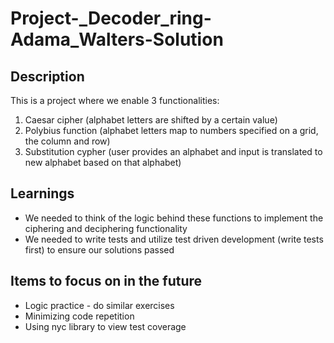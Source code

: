 # Project-_Decoder_ring-Adama_Walters-Solution

## Description
This is a project where we enable 3 functionalities:
1. Caesar cipher (alphabet letters are shifted by a certain value)
2. Polybius function (alphabet letters map to numbers specified on a grid, the column and row)
3. Substitution cypher (user provides an alphabet and input is translated to new alphabet based on that alphabet)

## Learnings
- We needed to think of the logic behind these functions to implement the ciphering and deciphering functionality
- We needed to write tests and utilize test driven development (write tests first) to ensure our solutions passed

## Items to focus on in the future
- Logic practice - do similar exercises
- Minimizing code repetition
- Using nyc library to view test coverage
